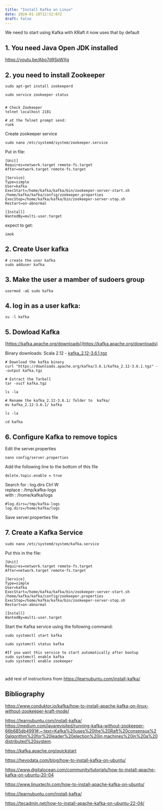 ```yaml
---
title: "Install Kafka on Linux"
date: 2024-01-18T12:52:07Z
draft: false
---
```

We need to start using Kafka with KRaft it now uses that by default
 
## 1. You need Java Open JDK installed
https://youtu.be/Abo7d9SpWXg


## 2. you need to install Zookeeper
```
sudo apt-get install zookeeperd

sudo service zookeeper status


# Check Zookeeper
telnet localhost 2181

# at the Telnet prompt send:
ruok
```
Create zookeeper service
```
sudo nano /etc/systemd/system/zookeeper.service
```
Put in file:
```
[Unit]
Requires=network.target remote-fs.target
After=network.target remote-fs.target

[Service]
Type=simple
User=kafka
ExecStart=/home/kafka/kafka/bin/zookeeper-server-start.sh /home/kafka/kafka/config/zookeeper.properties
ExecStop=/home/kafka/kafka/bin/zookeeper-server-stop.sh
Restart=on-abnormal

[Install]
WantedBy=multi-user.target
```

expect to get:
```
imok
```

## 2. Create User kafka

```
# create the user kafka
sudo adduser kafka
```

## 3. Make the user a mamber of sudoers group
```
usermod -aG sudo kafka
```

## 4. log in as a user kafka:
```
su -l kafka
```

## 5. Dowload Kafka
[https://kafka.apache.org/downloads](https://kafka.apache.org/downloads)

Binary downloads:
Scala 2.12  - [kafka_2.12-3.6.1.tgz](https://downloads.apache.org/kafka/3.6.1/kafka_2.12-3.6.1.tgz)

```
# Download the kafka binary
curl "https://downloads.apache.org/kafka/3.6.1/kafka_2.12-3.6.1.tgz" --output kafka.tgz

# Extract the Tarball
tar -xvzf kafka.tgz

ls -la

# Rename the kafka_2.12-3.6.1/ folder to  kafka/
mv kafka_2.12-3.6.1/ kafka

ls -la

cd kafka
```

## 6. Configure Kafka to remove topics
Edit the server.properties 
```
nano config/server.properties
```
Add the following line to the bottom of this file
```
delete.topic.enable = true
```

Search for : log.dirs Ctrl W \
replace : /tmp/kafka-logs \
with : /home/kafka/logs
```
#log.dirs=/tmp/kafka-logs
log.dirs=/home/kafka/logs
```
Save server.properties file
## 7. Create a Kafka Service
```
sudo nano /etc/systemd/system/kafka.service
```

Put this in the file:
```
[Unit]
Requires=network.target remote-fs.target
After=network.target remote-fs.target

[Service]
Type=simple
User=kafka
ExecStart=/home/kafka/kafka/bin/zookeeper-server-start.sh /home/kafka/kafka/config/zookeeper.properties
ExecStop=/home/kafka/kafka/bin/zookeeper-server-stop.sh
Restart=on-abnormal

[Install]
WantedBy=multi-user.target
```

Start the Kafka service using the following command:
```
sudo systemctl start kafka

sudo systemctl status kafka

#If you want this service to start automatically after bootup
sudo systemctl enable kafka
sudo systemctl enable zookeeper



```

add rest of instructions from https://learnubuntu.com/install-kafka/





## Bibliography

https://www.conduktor.io/kafka/how-to-install-apache-kafka-on-linux-without-zookeeper-kraft-mode/


https://learnubuntu.com/install-kafka/ \
https://medium.com/javarevisited/running-kafka-without-zookeeper-66b685db4991#:~:text=Kafka%20uses%20the%20Raft%20consensus%20algorithm%20for%20leader%20election%20in,machines%20in%20a%20distributed%20system.





https://kafka.apache.org/quickstart

https://hevodata.com/blog/how-to-install-kafka-on-ubuntu/

https://www.digitalocean.com/community/tutorials/how-to-install-apache-kafka-on-ubuntu-20-04

https://www.linuxtechi.com/how-to-install-apache-kafka-on-ubuntu/

https://learnubuntu.com/install-kafka/

https://tecadmin.net/how-to-install-apache-kafka-on-ubuntu-22-04/


